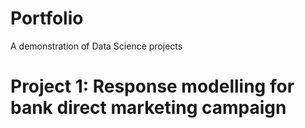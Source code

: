 # Portfolio
A demonstration of Data Science projects

# Project 1: Response modelling for bank direct marketing campaign
